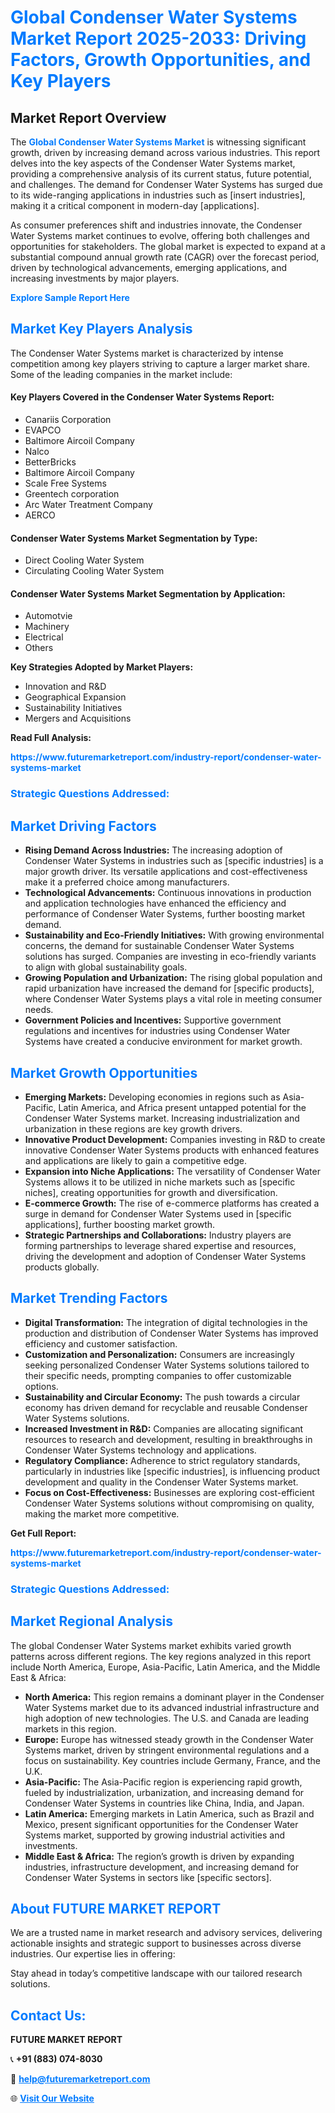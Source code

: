 <h1 style="color: #007BFF;">Global Condenser Water Systems Market Report 2025-2033: Driving Factors, Growth Opportunities, and Key Players</h1>

<section id="overview">
<h2>Market Report Overview</h2>
<p>The <a href="https://www.futuremarketreport.com/industry-report/condenser-water-systems-market" style="color: #007BFF; text-decoration: none;"><strong>Global Condenser Water Systems Market</strong></a> is witnessing significant growth, driven by increasing demand across various industries. This report delves into the key aspects of the Condenser Water Systems market, providing a comprehensive analysis of its current status, future potential, and challenges. The demand for Condenser Water Systems has surged due to its wide-ranging applications in industries such as [insert industries], making it a critical component in modern-day [applications].</p>
<p>As consumer preferences shift and industries innovate, the Condenser Water Systems market continues to evolve, offering both challenges and opportunities for stakeholders. The global market is expected to expand at a substantial compound annual growth rate (CAGR) over the forecast period, driven by technological advancements, emerging applications, and increasing investments by major players.</p>
</section>

<section id="overview">
<p><a href="https://www.futuremarketreport.com/request-sample/reportId=52871" style="color: #007BFF; text-decoration: none;"><strong>Explore Sample Report Here</strong></a></p>
</section>

<section id="key-players">
<h2 style="color: #007BFF;">Market Key Players Analysis</h2>
<p>The Condenser Water Systems market is characterized by intense competition among key players striving to capture a larger market share. Some of the leading companies in the market include:</p>
<h4>Key Players Covered in the Condenser Water Systems Report:</h4>
<ul><li>Canariis Corporation</li><li>EVAPCO</li><li>Baltimore Aircoil Company</li><li>Nalco</li><li>BetterBricks</li><li>Baltimore Aircoil Company</li><li>Scale Free Systems</li><li>Greentech corporation</li><li>Arc Water Treatment Company</li><li>AERCO</li></ul>
<h4>Condenser Water Systems Market Segmentation by Type:</h4>
<ul><li>Direct Cooling Water System</li><li>Circulating Cooling Water System</li></ul>

<h4>Condenser Water Systems Market Segmentation by Application:</h4>
<ul><li>Automotvie</li><li>Machinery</li><li>Electrical</li><li>Others</li></ul>
<p><strong>Key Strategies Adopted by Market Players:</strong></p>
<ul>
<li>Innovation and R&D</li>
<li>Geographical Expansion</li>
<li>Sustainability Initiatives</li>
<li>Mergers and Acquisitions</li>
</ul>
</section>

<section>
<p><strong>Read Full Analysis: </strong></p><a href="https://www.futuremarketreport.com/industry-report/condenser-water-systems-market" style="color: #007BFF; text-decoration: none;"><strong>https://www.futuremarketreport.com/industry-report/condenser-water-systems-market</strong></a>
<h3 style="color: #007BFF;">Strategic Questions Addressed:</h3>
</section>

<section id="driving-factors">
<h2 style="color: #007BFF;">Market Driving Factors</h2>
<ul>
<li><strong>Rising Demand Across Industries:</strong> The increasing adoption of Condenser Water Systems in industries such as [specific industries] is a major growth driver. Its versatile applications and cost-effectiveness make it a preferred choice among manufacturers.</li>
<li><strong>Technological Advancements:</strong> Continuous innovations in production and application technologies have enhanced the efficiency and performance of Condenser Water Systems, further boosting market demand.</li>
<li><strong>Sustainability and Eco-Friendly Initiatives:</strong> With growing environmental concerns, the demand for sustainable Condenser Water Systems solutions has surged. Companies are investing in eco-friendly variants to align with global sustainability goals.</li>
<li><strong>Growing Population and Urbanization:</strong> The rising global population and rapid urbanization have increased the demand for [specific products], where Condenser Water Systems plays a vital role in meeting consumer needs.</li>
<li><strong>Government Policies and Incentives:</strong> Supportive government regulations and incentives for industries using Condenser Water Systems have created a conducive environment for market growth.</li>
</ul>
</section>

<section id="growth-opportunities">
<h2 style="color: #007BFF;">Market Growth Opportunities</h2>
<ul>
<li><strong>Emerging Markets:</strong> Developing economies in regions such as Asia-Pacific, Latin America, and Africa present untapped potential for the Condenser Water Systems market. Increasing industrialization and urbanization in these regions are key growth drivers.</li>
<li><strong>Innovative Product Development:</strong> Companies investing in R&D to create innovative Condenser Water Systems products with enhanced features and applications are likely to gain a competitive edge.</li>
<li><strong>Expansion into Niche Applications:</strong> The versatility of Condenser Water Systems allows it to be utilized in niche markets such as [specific niches], creating opportunities for growth and diversification.</li>
<li><strong>E-commerce Growth:</strong> The rise of e-commerce platforms has created a surge in demand for Condenser Water Systems used in [specific applications], further boosting market growth.</li>
<li><strong>Strategic Partnerships and Collaborations:</strong> Industry players are forming partnerships to leverage shared expertise and resources, driving the development and adoption of Condenser Water Systems products globally.</li>
</ul>
</section>

<section id="trending-factors">
<h2 style="color: #007BFF;">Market Trending Factors</h2>
<ul>
<li><strong>Digital Transformation:</strong> The integration of digital technologies in the production and distribution of Condenser Water Systems has improved efficiency and customer satisfaction.</li>
<li><strong>Customization and Personalization:</strong> Consumers are increasingly seeking personalized Condenser Water Systems solutions tailored to their specific needs, prompting companies to offer customizable options.</li>
<li><strong>Sustainability and Circular Economy:</strong> The push towards a circular economy has driven demand for recyclable and reusable Condenser Water Systems solutions.</li>
<li><strong>Increased Investment in R&D:</strong> Companies are allocating significant resources to research and development, resulting in breakthroughs in Condenser Water Systems technology and applications.</li>
<li><strong>Regulatory Compliance:</strong> Adherence to strict regulatory standards, particularly in industries like [specific industries], is influencing product development and quality in the Condenser Water Systems market.</li>
<li><strong>Focus on Cost-Effectiveness:</strong> Businesses are exploring cost-efficient Condenser Water Systems solutions without compromising on quality, making the market more competitive.</li>
</ul>
</section>

<section>
<p><strong>Get Full Report: </strong></p><a href="https://www.futuremarketreport.com/industry-report/condenser-water-systems-market" style="color: #007BFF; text-decoration: none;"><strong>https://www.futuremarketreport.com/industry-report/condenser-water-systems-market</strong></a>
<h3 style="color: #007BFF;">Strategic Questions Addressed:</h3>
</section>


<section id="regional-analysis">
<h2 style="color: #007BFF;">Market Regional Analysis</h2>
<p>The global Condenser Water Systems market exhibits varied growth patterns across different regions. The key regions analyzed in this report include North America, Europe, Asia-Pacific, Latin America, and the Middle East & Africa:</p>
<ul>
<li><strong>North America:</strong> This region remains a dominant player in the Condenser Water Systems market due to its advanced industrial infrastructure and high adoption of new technologies. The U.S. and Canada are leading markets in this region.</li>
<li><strong>Europe:</strong> Europe has witnessed steady growth in the Condenser Water Systems market, driven by stringent environmental regulations and a focus on sustainability. Key countries include Germany, France, and the U.K.</li>
<li><strong>Asia-Pacific:</strong> The Asia-Pacific region is experiencing rapid growth, fueled by industrialization, urbanization, and increasing demand for Condenser Water Systems in countries like China, India, and Japan.</li>
<li><strong>Latin America:</strong> Emerging markets in Latin America, such as Brazil and Mexico, present significant opportunities for the Condenser Water Systems market, supported by growing industrial activities and investments.</li>
<li><strong>Middle East & Africa:</strong> The region’s growth is driven by expanding industries, infrastructure development, and increasing demand for Condenser Water Systems in sectors like [specific sectors].</li>
</ul>
</section>

<footer>
<h2 style="color: #007BFF;">About FUTURE MARKET REPORT</h2>
<p>We are a trusted name in market research and advisory services, delivering actionable insights and strategic support to businesses across diverse industries. Our expertise lies in offering:</p>

<p>Stay ahead in today’s competitive landscape with our tailored research solutions.</p>

<h2 style="color: #007BFF;">Contact Us:</h2>
<p><strong>FUTURE MARKET REPORT</strong></p>
<p>📞 <strong>+91 (883) 074-8030</strong></p>
<p>📧 <strong><a href="mailto:help@futuremarketreport.com" style="color: #007BFF;">help@futuremarketreport.com</a></strong></p>
<p>🌐 <strong><a href="https://www.futuremarketreport.com/" style="color: #007BFF;">Visit Our Website</a></strong></p>
</footer>